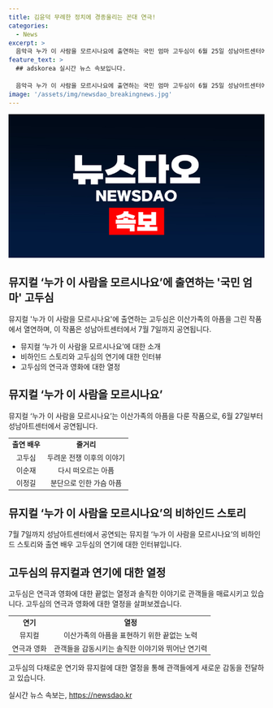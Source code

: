 ```yaml
---
title: 김윤덕 무례한 정치에 경종울리는 꼰대 연극!
categories:
  - News
excerpt: >
  음악극 누가 이 사람을 모르시나요에 출연하는 국민 엄마 고두심이 6월 25일 성남아트센터에서 만난다. 작품은 이순재, 이정길, 임동진 등 베테랑 배우들이 총출동하는 음악극으로, 7월 7일까지 공연 예정이다. 고두심은 이 작품을 통해 젊은이들에게 꼭 전하고 싶은 우리 역사를 그린다고 말했다. 누가 이 사람을 모르시나요는 6·25를 테마로 하며, 표재순 연출과의 오랜 신뢰를 바탕으로 만들어졌다. 88세 거장과 젊은 배우들이 함께하는 본 작품에 대한 설레는 이야기도 전한다.
feature_text: >
  ## adskorea 실시간 뉴스 속보입니다.

  음악극 누가 이 사람을 모르시나요에 출연하는 국민 엄마 고두심이 6월 25일 성남아트센터에서 만난다. 작품은 이순재, 이정길, 임동진 등 베테랑 배우들이 총출동하는 음악극으로, 7월 7일까지 공연 예정이다. 고두심은 이 작품을 통해 젊은이들에게 꼭 전하고 싶은 우리 역사를 그린다고 말했다. 누가 이 사람을 모르시나요는 6·25를 테마로 하며, 표재순 연출과의 오랜 신뢰를 바탕으로 만들어졌다. 88세 거장과 젊은 배우들이 함께하는 본 작품에 대한 설레는 이야기도 전한다.
image: '/assets/img/newsdao_breakingnews.jpg'
---
```


<p><img src="/assets/img/newsdao_breakingnews.jpg" alt="adskorea 속보" /></p>

<h2 data-ke-size="size26">뮤지컬 ‘누가 이 사람을 모르시나요’에 출연하는 '국민 엄마' 고두심</h2>

<p data-ke-size="size16">뮤지컬 '누가 이 사람을 모르시나요'에 출연하는 고두심은 이산가족의 아픔을 그린 작품에서 열연하며, 이 작품은 성남아트센터에서 7월 7일까지 공연됩니다. </p>

<ul>
  <li>뮤지컬 ‘누가 이 사람을 모르시나요’에 대한 소개</li>
  <li>비하인드 스토리와 고두심의 연기에 대한 인터뷰</li>
  <li>고두심의 연극과 영화에 대한 열정</li>
</ul>

<h2 data-ke-size="size26">뮤지컬 ‘누가 이 사람을 모르시나요’</h2>

<p data-ke-size="size16">뮤지컬 ‘누가 이 사람을 모르시나요’는 이산가족의 아픔을 다룬 작품으로, 6월 27일부터 성남아트센터에서 공연됩니다.</p>

<table>
  <tr>
    <td style="text-align: center; height: 17px;"><b>출연 배우</b></td>
    <td style="text-align: center; height: 17px;"><b>줄거리</b></td>
  </tr>
  <tr>
    <td style="text-align: center; height: 17px;">고두심</td>
    <td style="text-align: center; height: 17px;">두려운 전쟁 이후의 이야기</td>
  </tr>
  <tr>
    <td style="text-align: center; height: 17px;">이순재</td>
    <td style="text-align: center; height: 17px;">다시 떠오르는 아픔</td>
  </tr>
  <tr>
    <td style="text-align: center; height: 17px;">이정길</td>
    <td style="text-align: center; height: 17px;">분단으로 인한 가슴 아픔</td>
  </tr>
</table>

<h2 data-ke-size="size26">뮤지컬 ‘누가 이 사람을 모르시나요’의 비하인드 스토리</h2>

<p data-ke-size="size16">7월 7일까지 성남아트센터에서 공연되는 뮤지컬 ‘누가 이 사람을 모르시나요’의 비하인드 스토리와 출연 배우 고두심의 연기에 대한 인터뷰입니다.</p>

<h2 data-ke-size="size26">고두심의 뮤지컬과 연기에 대한 열정</h2>

<p data-ke-size="size16">고두심은 연극과 영화에 대한 끝없는 열정과 솔직한 이야기로 관객들을 매료시키고 있습니다. 고두심의 연극과 영화에 대한 열정을 살펴보겠습니다.</p>

<table>
  <tr>
    <td style="text-align: center; height: 17px;"><b>연기</b></td>
    <td style="text-align: center; height: 17px;"><b>열정</b></td>
  </tr>
  <tr>
    <td style="text-align: center; height: 17px;">뮤지컬</td>
    <td style="text-align: center; height: 17px;">이산가족의 아픔을 표현하기 위한 끝없는 노력</td>
  </tr>
  <tr>
    <td style="text-align: center; height: 17px;">연극과 영화</td>
    <td style="text-align: center; height: 17px;">관객들을 감동시키는 솔직한 이야기와 뛰어난 연기력</td>
  </tr>
</table>

<p data-ke-size="size16">고두심의 다채로운 연기와 뮤지컬에 대한 열정을 통해 관객들에게 새로운 감동을 전달하고 있습니다.</p>
실시간 뉴스 속보는, <a href="https://newsdao.kr" rel="dofollow">https://newsdao.kr</a>


